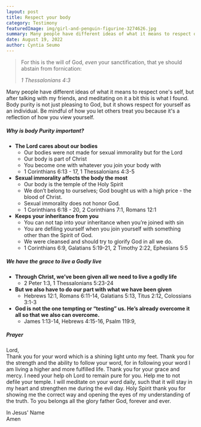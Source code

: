 ```yaml
---
layout: post
title: Respect your body
category: Testimony
featuredImage: img/girl-and-penguin-figurine-3274626.jpg
summary: Many people have different ideas of what it means to respect one's self, but after talking with my friends, and meditating on it a bit this is what I found.
date: August 19, 2022
author: Cyntia Seumo
---
```


<blockquote>
<p>For this is the will of God, <em>even</em> your sanctification, that ye should abstain from fornication:</p>
<cite>1 Thessalonians 4:3</cite>
</blockquote>

<p>Many people have different ideas of what it means to respect one's self, but after talking with my friends, and meditating on it a bit this is what I found. Body purity is not just pleasing to God, but it shows respect for yourself as an individual. Be mindful of how you let others treat you because it's a reflection of how you view yourself. </p>

<h5>Why is body Purity important?</h5>

<ul class="blog-list">
    <li><b>The Lord cares about our bodies</b>
        <ul class="blog-list">
        <li>Our bodies were not made for sexual immorality but for the Lord</li>
        <li>Our body is part of Christ</li>
        <li>You become one with whatever you join your body with</li>
        <li>1 Corinthians 6:13 - 17, 1 Thessalonians 4:3-5</li>
        </ul>
    </li>
    <li><b>Sexual immorality affects the body the most</b>
        <ul class="blog-list">
            <li>Our body is the temple of the Holy Spirit</li>
            <li>We don’t belong to ourselves; God bought us with a high price - the blood of Christ.</li>
            <li>Sexual immorality does not honor God.</li>
            <li>1 Corinthians 6:18 - 20, 2 Corinthians 7:1, Romans 12:1</li>
        </ul>
    </li>
    <li><b>Keeps your inheritance from you</b>
        <ul class="blog-list">
        <li>You can not tap into your inheritance when you’re joined with sin</li>
        <li>You are defiling yourself when you join yourself with something other than the Spirit of God.</li>
        <li>We were cleansed and should try to glorify God in all we do.</li>
        <li>1 Corinthians 6:9, Galatians 5:19-21, 2 Timothy 2:22, Ephesians 5:5</li>
        </ul>
    </li>
</ul>

<h5>We have the grace to live a Godly live</h5>
<ul class="blog-list">
    <li><b>Through Christ, we’ve been given all we need to live a godly life</b>
        <ul class="blog-list">
            <li>2 Peter 1:3, 1 Thessalonians 5:23-24</li>
        </ul>
    </li>
    <li><b>But we also have to do our part with what we have been given</b>
        <ul class="blog-list">
            <li>Hebrews 12:1, Romans 6:11-14, Galatians 5:13, Titus 2:12, Colossians 3:1-3</li>
        </ul>
    </li>
    <li><b>God is not the one tempting or “testing” us. He’s already overcome it all so that we also can overcome.</b>
        <ul class="blog-list">
            <li>James 1:13-14, Hebrews 4:15-16, Psalm 119:9,</li>
        </ul>
    </li>
</ul>

<h5>Prayer</h5>

<p>Lord, <br />Thank you for your word which is a shining light unto my feet. Thank you for the strength and the ability to follow your word, for in following your word I am living a higher and more fulfilled life. Thank you for your grace and mercy. I need your help oh Lord to remain pure for you. Help me to not defile your temple. I will meditate on your word daily, such that it will stay in my heart and strengthen me during the evil day. Holy Spirit thank you for showing me the correct way and opening the eyes of my understanding of the truth. To you belongs all the glory father God, forever and ever.</p>

<p>In Jesus' Name<br />Amen</p>
